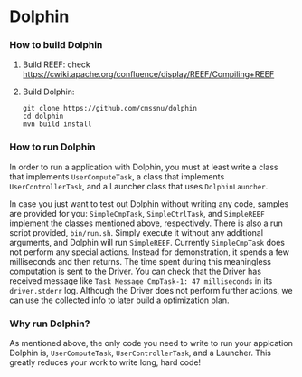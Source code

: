 Dolphin
=======

### How to build Dolphin
1. Build REEF: check https://cwiki.apache.org/confluence/display/REEF/Compiling+REEF

2. Build Dolphin:
    ```
    git clone https://github.com/cmssnu/dolphin
    cd dolphin
    mvn build install
    ```
    
### How to run Dolphin
In order to run a application with Dolphin, you must at least write a class that implements `UserComputeTask`, a class that implements `UserControllerTask`, and a Launcher class that uses `DolphinLauncher`.

In case you just want to test out Dolphin without writing any code, samples are provided for you: `SimpleCmpTask`, `SimpleCtrlTask`, and `SimpleREEF` implement the classes mentioned above, respectively. There is also a run script provided, `bin/run.sh`. Simply execute it without any additional arguments, and Dolphin will run `SimpleREEF`.
Currently `SimpleCmpTask` does not perform any special actions. Instead for demonstration, it spends a few milliseconds and then returns. The time spent during this meaningless computation is sent to the Driver. You can check that the Driver has received message like `Task Message CmpTask-1: 47 milliseconds` in its `driver.stderr` log. Although the Driver does not perform further actions, we can use the collected info to later build a optimization plan.

### Why run Dolphin?
As mentioned above, the only code you need to write to run your applcation Dolphin is, `UserComputeTask`, `UserControllerTask`, and a Launcher. This greatly reduces your work to write long, hard code!
